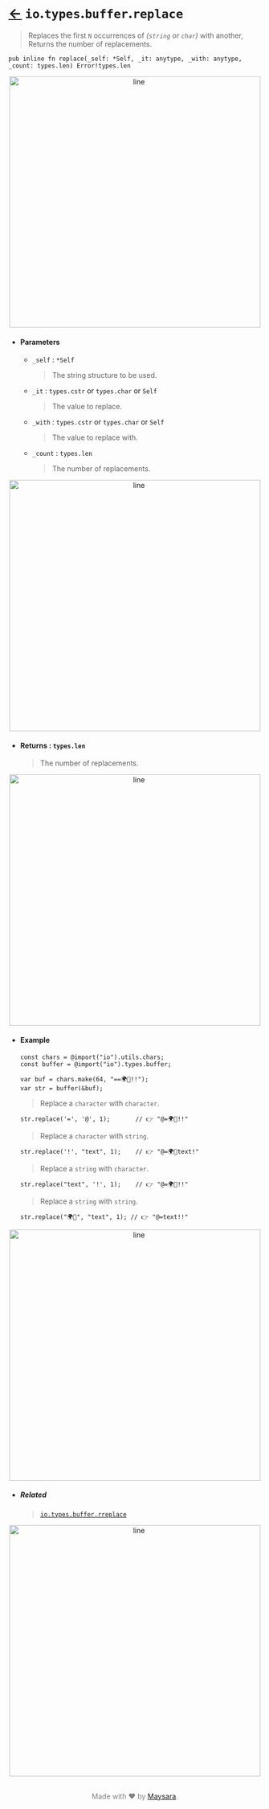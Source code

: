 # [←](../readme.md) `io`.`types`.`buffer`.`replace`

> Replaces the first `N` occurrences of _(`string` or `char`)_ with another, Returns the number of replacements.

```zig
pub inline fn replace(_self: *Self, _it: anytype, _with: anytype, _count: types.len) Error!types.len
```


<div align="center">
<img src="https://raw.githubusercontent.com/Super-ZIG/io/refs/heads/main/docs/dist/img/md/line.png" alt="line" style="width:500px;"/>
</div>

- #### Parameters

    - `_self` : `*Self`

        > The string structure to be used.

    - `_it` : `types.cstr` or `types.char` or `Self`

        > The value to replace.

    - `_with` : `types.cstr` or `types.char` or `Self`

        > The value to replace with.

    - `_count` : `types.len`

        > The number of replacements.

<div align="center">
<img src="https://raw.githubusercontent.com/Super-ZIG/io/refs/heads/main/docs/dist/img/md/line.png" alt="line" style="width:500px;"/>
</div>

- #### Returns : `types.len`

    > The number of replacements.

<div align="center">
<img src="https://raw.githubusercontent.com/Super-ZIG/io/refs/heads/main/docs/dist/img/md/line.png" alt="line" style="width:500px;"/>
</div>

- #### Example

    ```zig
    const chars = @import("io").utils.chars;
    const buffer = @import("io").types.buffer;
    ```

    ```zig
    var buf = chars.make(64, "==🌍🌟!!");
    var str = buffer(&buf);
    ```

    > Replace a `character` with `character`.

    ```zig
    str.replace('=', '@', 1);       // 👉 "@=🌍🌟!!"
    ```

    > Replace a `character` with `string`.

    ```zig
    str.replace('!', "text", 1);    // 👉 "@=🌍🌟text!"
    ```

    > Replace a `string` with `character`.

    ```zig
    str.replace("text", '!', 1);    // 👉 "@=🌍🌟!!"
    ```

    > Replace a `string` with `string`.

    ```zig
    str.replace("🌍🌟", "text", 1); // 👉 "@=text!!"
    ```

<div align="center">
<img src="https://raw.githubusercontent.com/Super-ZIG/io/refs/heads/main/docs/dist/img/md/line.png" alt="line" style="width:500px;"/>
</div>

- ##### Related

  > [`io.types.buffer.rreplace`](./rreplace.md)


<div align="center">
<img src="https://raw.githubusercontent.com/Super-ZIG/io/refs/heads/main/docs/dist/img/md/line.png" alt="line" style="width:500px;"/>
</div>

<p align="center" style="color:grey;"><br />Made with ❤️ by <a href="http://github.com/maysara-elshewehy" target="blank">Maysara</a>.</p>